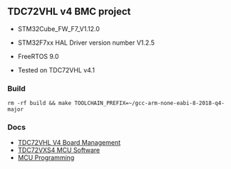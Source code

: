 ## TDC72VHL v4 BMC project

 * STM32Cube_FW_F7_V1.12.0
 * STM32F7xx HAL Driver version number V1.2.5
 * FreeRTOS 9.0

 * Tested on TDC72VHL v4.1

### Build

```
rm -rf build && make TOOLCHAIN_PREFIX=~/gcc-arm-none-eabi-8-2018-q4-major
```

### Docs

 * [TDC72VHL V4 Board Management](https://afi-project.jinr.ru/projects/tdc72vhl/wiki/TDC72VHL_V4_Board_Management)
 * [TDC72VXS4 MCU Software](https://afi-project.jinr.ru/projects/tdc72vhl/wiki/TDC72VXS4_MCU_Software)
 * [MCU Programming](https://afi-project.jinr.ru/projects/tdc72vhl/wiki/MCU_Programming)
